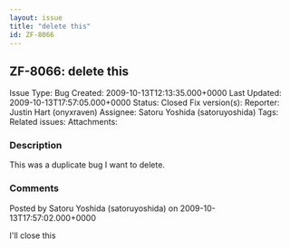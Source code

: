 ```yaml
---
layout: issue
title: "delete this"
id: ZF-8066
---
```


ZF-8066: delete this 
---------------------

 Issue Type: Bug Created: 2009-10-13T12:13:35.000+0000 Last Updated: 2009-10-13T17:57:05.000+0000 Status: Closed Fix version(s): 
 Reporter:  Justin Hart (onyxraven)  Assignee:  Satoru Yoshida (satoruyoshida)  Tags: 
 Related issues: 
 Attachments: 
### Description

This was a duplicate bug I want to delete.

 

 

### Comments

Posted by Satoru Yoshida (satoruyoshida) on 2009-10-13T17:57:02.000+0000

I'll close this

 

 